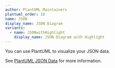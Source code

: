 ```yaml
---
author: PlantUML Maintainers
plantuml_order: 18
name: JSON
display_name: JSON Diagram
variants:
  - name: JSONwithHighlight
    display_name: JSON Diagram with Highlight
---
```


You can use PlantUML to visualize your JSON data.

See [PlantUML JSON Data](https://plantuml.com/json) for more information.
